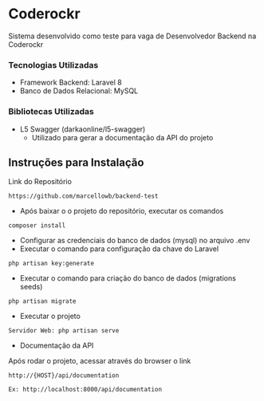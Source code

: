 # Coderockr

Sistema desenvolvido como teste para vaga de Desenvolvedor Backend na Coderockr

### Tecnologias Utilizadas
- Framework Backend: Laravel 8
- Banco de Dados Relacional: MySQL

### Bibliotecas Utilizadas
- L5 Swagger (darkaonline/l5-swagger)
  - Utilizado para gerar a documentação da API do projeto

## Instruções para Instalação

Link do Repositório
```
https://github.com/marcellowb/backend-test

```


- Após baixar o o projeto do repositório, executar os comandos
```
composer install

```

- Configurar as credenciais do banco de dados (mysql) no arquivo .env
- Executar o comando para configuração da chave do Laravel

```
php artisan key:generate

```

- Executar o comando para criação do banco de dados (migrations seeds)

```
php artisan migrate

```

- Executar o projeto

```
Servidor Web: php artisan serve
```

- Documentação da API

Após rodar o projeto, acessar através do browser o link

```
http://{HOST}/api/documentation

Ex: http://localhost:8000/api/documentation
```
